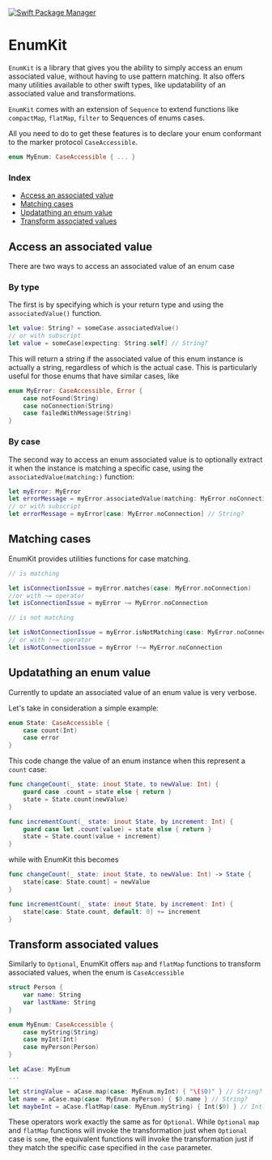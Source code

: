 [![Swift Package Manager](https://img.shields.io/badge/spm-compatible-brightgreen.svg?style=flat)](https://swift.org/package-manager)

# EnumKit

`EnumKit` is a library that gives you the ability to simply access an enum associated value, without having to use pattern matching. It also offers many utilities available to other swift types, like updatability of an associated value and transformations. 

`EnumKit` comes with an extension of `Sequence` to extend functions like `compactMap`, `flatMap`, `filter` to Sequences of enums cases.

All you need to do to get these features is to declare your enum conformant to the marker protocol `CaseAccessible`.

```swift
enum MyEnum: CaseAccessible { ... }
```

### Index
  * [Access an associated value](#access-an-associated-value)
  * [Matching cases](#matching-cases)
  * [Updatathing an enum value](#updatathing-an-enum-value)
  * [Transform associated values](#transform-associated-values)
    
## Access an associated value

There are two ways to access an associated value of an enum case

### By type

The first is by specifying which is your return type and using the `associatedValue()` function.

```swift
let value: String? = someCase.associatedValue()
// or with subscript
let value = someCase[expecting: String.self] // String?
```

This will return a string if the associated value of this enum instance is actually a string, regardless of which is the actual case. This is particularly useful for those enums that have similar cases, like

```swift
enum MyError: CaseAccessible, Error {
    case notFound(String)
    case noConnection(String)
    case failedWithMessage(String)
}
```

### By case

The second way to access an enum associated value is to optionally extract it when the instance is matching a specific case, using the `associatedValue(matching:)` function:

```swift
let myError: MyError
let errorMessage = myError.associatedValue(matching: MyError.noConnection) // String?
// or with subscript
let errorMessage = myError[case: MyError.noConnection] // String?
```

## Matching cases

EnumKit provides utilities functions for case matching. 

```swift
// is matching

let isConnectionIssue = myError.matches(case: MyError.noConnection)
//or with ~= operator
let isConnectionIssue = myError ~= MyError.noConnection

// is not matching

let isNotConnectionIssue = myError.isNotMatching(case: MyError.noConnection)
// or with !~= operator
let isNotConnectionIssue = myError !~= MyError.noConnection
```

## Updatathing an enum value

Currently to update an associated value of an enum value is very verbose.

Let's take in consideration a simple example: 

```swift
enum State: CaseAccessible {
    case count(Int)
    case error
}
```

This code change the value of an enum instance when this represent a `count` case:

```swift
func changeCount(_ state: inout State, to newValue: Int) {
    guard case .count = state else { return }
    state = State.count(newValue)
}

func incrementCount(_ state: inout State, by increment: Int) {
    guard case let .count(value) = state else { return }
    state = State.count(value + increment)
}
```

while with EnumKit this becomes

```swift
func changeCount(_ state: inout State, to newValue: Int) -> State {
    state[case: State.count] = newValue
}

func incrementCount(_ state: inout State, by increment: Int) {
    state[case: State.count, default: 0] += increment
}
```

## Transform associated values

Similarly to `Optional`, EnumKit offers `map` and `flatMap` functions to transform associated values, when the enum is `CaseAccessible`

```swift
struct Person {
    var name: String
    var lastName: String
}

enum MyEnum: CaseAccessible {
    case myString(String)
    case myInt(Int)
    case myPerson(Person)
}

let aCase: MyEnum
...

let stringValue = aCase.map(case: MyEnum.myInt) { "\($0)" } // String?
let name = aCase.map(case: MyEnum.myPerson) { $0.name } // String?
let maybeInt = aCase.flatMap(case: MyEnum.myString) { Int($0) } // Int?
```

These operators work exactly the same as for `Optional`. While `Optional` `map` and `flatMap` functions will invoke the transformation just when `Optional` case is `some`, the equivalent functions will invoke the transformation just if they match the specific case specified in the `case` parameter.
